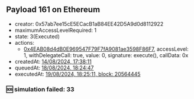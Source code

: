 ## Payload 161 on Ethereum

- creator: 0x57ab7ee15cE5ECacB1aB84EE42D5A9d0d8112922
- maximumAccessLevelRequired: 1
- state: 3(Executed)
- actions:
  - [0x4EAB08d4dB0E969547F79F7fA9081ae3598F86F7](https://etherscan.io/tx/0x4EAB08d4dB0E969547F79F7fA9081ae3598F86F7), accessLevel: 1, withDelegateCall: true, value: 0, signature: execute(), callData: 0x
- createdAt: [14/08/2024, 17:38:11](https://etherscan.io/tx/0x53843b193158b24946f84732148c957e0c794d967fa263914bc40f21cd322c1f)
- queuedAt: [18/08/2024, 18:24:47](https://etherscan.io/tx/0x1265a0326296d8e985d888553f55a20a656a55ba833bff7ef09cb1615654a261)
- executedAt: [19/08/2024, 18:25:11, block: 20564445](https://etherscan.io/tx/0xde8e139f3976c685f990b4fdcf1db8347626007e1ad8b2f70fe19b301f5d9888)

### :sos: simulation failed: 33
